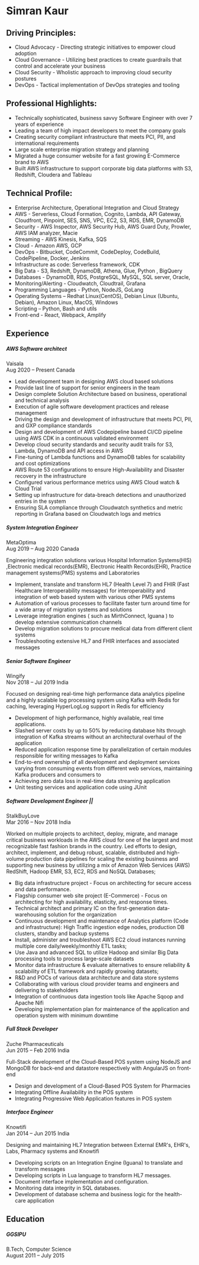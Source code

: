 Simran Kaur
======

[LinkedIn]: (https://www.linkedin.com/in/simran-kaur-khurana/)  

Driving Principles:
------
* Cloud Advocacy - Directing strategic initiatives to empower cloud adoption  
* Cloud Governance - Utilizing best practices to create guardrails that control and accelerate your business  
* Cloud Security - Wholistic approach to improving cloud security postures  
* DevOps - Tactical implementation of DevOps strategies and tooling  

Professional Highlights:  
------
* Technically sophisticated, business savvy Software Engineer with over 7 years of experience
* Leading a team of high impact developers to meet the company goals 
* Creating security compliant infrastructure that meets PCI, PII, and international requirements   
* Large scale enterprise migration strategy and planning  
* Migrated a huge consumer website for a fast growing E-Commerce brand to AWS  
* Built AWS infrastructure to support corporate big data platforms with S3, Redshift, Cloudera and Tableau
  
Technical Profile: 
------ 
* Enterprise Architecture, Operational Integration and Cloud Strategy  
* AWS - Serverless, Cloud Formation, Cognito, Lambda, API Gateway, Cloudfront, Pinpoint, SES, SNS, VPC, EC2, S3, RDS, EMR, DynamoDB
* Security - AWS Inspector, AWS Security Hub, AWS Guard Duty, Prowler, AWS IAM analyzer, Macie 
* Streaming - AWS Kinesis, Kafka, SQS
* Cloud - Amazon AWS, GCP
* DevOps - Bitbucket, CodeCommit, CodeDeploy, CodeBuild, CodePipeline, Docker, Jenkins
* Infrastructure as code: Serverless framework, CDK
* Big Data - S3, Redshift, DynamoDB, Athena, Glue, Python , BigQuery
* Databases - DynamoDB, RDS, PostgreSQL, MySQL, SQL server, Oracle, 
* Monitoring/Alerting - Cloudwatch, Cloudtrail, Grafana
* Programming Languages - Python, NodeJS, GoLang
* Operating Systems – Redhat Linux(CentOS), Debian Linux (Ubuntu, Debian), Amazon Linux, MacOS, Windows
* Scripting – Python, Bash and utils
* Front-end - React, Webpack, Amplify
  
Experience
------

##### AWS Software architect
Vaisala   
Aug 2020 – Present       Canada

* Lead development team in designing AWS cloud based solutions
* Provide last line of support for senior engineers in the team
* Design complete Solution Architecture based on business, operational and technical analysis
* Execution of agile software development practices and release management
* Driving the design and development of infrastructure that meets PCI, PII, and GXP compliance standards
* Design and development of AWS Codepipeline based CI/CD pipeline using AWS CDK in a  continuous validated environment
* Develop cloud security standards and security audit trails for S3, Lambda, DynamoDB and API access in AWS
* Fine-tuning of Lambda functions and DynamoDB tables for scalability and cost optimizations
* AWS Route 53 configurations to ensure High-Availability and Disaster recovery in the infrastructure
* Configured various performance metrics using AWS Cloud watch & Cloud Trial
* Setting up infrastructure for data-breach detections and unauthorized entries in the system
* Ensuring SLA compliance through Cloudwatch synthetics and metric reporting in Grafana based on Cloudwatch logs and metrics


##### System Integration Engineer
MetaOptima   
Aug 2019 – Aug 2020      Canada

Engineering integration solutions various Hospital Information Systems(HIS) ,Electronic medical records(EMR), Electronic Health Records(EHR), Practice management systems(PMS) systems and Laboratories

* Implement, translate and transform HL7 (Health Level 7) and FHIR (Fast Healthcare Interoperability messages) for interoperability and integration of web based system with various other PMS systems  
* Automation of various processes to facilitate faster turn around time for a wide array of migration systems and solutions 
* Leverage integration engines ( such as MirthConnect, Iguana ) to develop extensive communication channels
* Develop migration solutions to procure medical data from different client systems
* Troubleshooting extensive HL7 and FHIR interfaces and associated messages


##### Senior Software Engineer  
Wingify   
Nov 2018 – Jul 2019     India

Focused on designing real-time high performance data analytics pipeline and a highly scalable log processing system using Kafka with Redis for caching, leveraging HyperLogLog support in Redis for efficiency

* Development of high performance, highly available, real time applications.
* Slashed server costs by up to 50% by reducing database hits through integration of Kafka streams without an architectural overhaul of the application
* Reduced application response time by parallelization of certain modules responsible for writing messages to Kafka
* End-to-end ownership of all development and deployment services varying from consuming events from different web services, maintaining Kafka producers and consumers to
* Achieving zero data loss in real-time data streaming application
* Unit testing services and application code using JUnit


##### Software Development Engineer || 
StalkBuyLove   
Mar 2016 – Nov 2018    India 

Worked on multiple projects to architect, deploy, migrate, and manage critical business workloads in the AWS cloud for one of the largest and most recognizable fast fashion brands in the country. Led efforts to design, architect, implement, and debug robust, scalable, distributed and high-volume production data pipelines for scaling the existing business and supporting new business by utilizing a mix of Amazon Web Services (AWS) RedShift, Hadoop EMR, S3, EC2, RDS and NoSQL Databases;

* Big data infrastructure project -  Focus on architecting for secure access and data performance.  
* Flagship consumer web site project (E-Commerce) - Focus on architecting for high availability, elasticity, and response times. 
* Technical architect and primary IC on the first-generation data-warehousing solution for the organization
* Continuous development and maintenance of Analytics platform (Code and infrastructure): High Traffic ingestion edge nodes, production DB clusters, standby and backup systems
* Install, administer and troubleshoot AWS EC2 cloud instances running multiple core daily/weekly/monthly ETL tasks;
* Use Java and advanced SQL to utilize Hadoop and similar Big Data processing tools to process large-scale datasets
* Monitor data infrastructure & evaluate alternatives to ensure reliability & scalability of ETL framework and rapidly growing datasets;
* R&D and POCs of various data architecture and data store systems
* Collaborating with various cloud provider teams and engineers and delivering to stakeholders
* Integration of continuous data ingestion tools like Apache Sqoop and Apache Nifi
*  Developing implementation plan for maintenance of the application and operation system with minimum downtime 
 
    
##### Full Stack Developer 
Zuche Pharmaceuticals  
Jun 2015 – Feb 2016     India  

Full-Stack development of the Cloud-Based POS system using NodeJS and MongoDB for back-end and datastore respectively with AngularJS on front-end
  
* Design and development of a Cloud-Based POS System for Pharmacies
* Integrating Offline Availability in the POS system
* Integrating Progressive Web Application features in POS system


##### Interface Engineer 
Knowtifi  
Jan 2014 – Jun 2015     India  

Designing and maintaining HL7 Integration between External EMR's, EHR's, Labs, Pharmacy systems and Knowtifi

* Developing scripts on an Integration Engine (Iguana) to translate and transform messages
* Developing scripts in Lua language to transform HL7 messages.
* Document interface implementation and configuration.
* Monitoring data integrity in SQL databases.
* Development of database schema and business logic for the health-care application

Education
------

##### GGSIPU
B.Tech, Computer Science  
August 2011 – July 2015 
